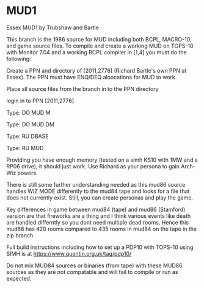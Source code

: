 # MUD1
Essex MUD1 by Trubshaw and Bartle

This branch is the 1986 source for MUD including both BCPL, MACRO-10, and game source files. To compile and create a working MUD
on TOPS-10 with Monitor 7.04 and a working BCPL compiler in [1,4] you must do the following:

Create a PPN and directory of [2011,2776] (Richard Bartle's own PPN at Essex). The PPN must have ENQ/DEQ aloocations for MUD to work.

Place all source files from the branch in to the PPN directory

login in to PPN [2011,2776]

Type: DO MUD M

Type: DO MUD DM

Type: RU DBASE

Type: RU MUD

Providing you have enough memory (tested on a simh KS10 with 1MW and a RP06 drive), it should just work. Use Richard as your
persona to gain Arch-Wiz powers.

There is still some further understanding needed as this mud86 source handles WIZ MODE differently to the mud84 tape and looks for
a file that does not currently exist. Still, you can create personas and play the game.

Key differences in game between mud84 (tape) and mud86 (Stamford) version are that fireworks are a thing and I think various events like
death are handled differntly so you dont need multiple dead rooms. Hence this mud86 has 420 rooms compared to 435 rooms in mud84 on
the tape in the zip branch.

Full build instructions including how to set up a PDP10 with TOPS-10 using SIMH is at https://www.quentin.org.uk/tag/pdp10/

Do not mix MUD84 sources or binaries (from tape) with these MUD86 sources as they are not compatable and will fail to compile
or run as expected.

